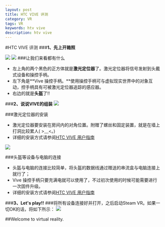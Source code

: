 ```yaml
---
layout: post
title: HTC VIVE 评测
category: VR
tags: VR
keywords: htv vive
description: htv vive
---
```

#HTC VIVE 评测
###**1、先上开箱照**

![](http://a2.qpic.cn/psb?/V12Me9L11pkyjY/Etq.ghKDWGBySmqw4qUOWuf2HJizc0roWj.3Gmaz76Q!/b/dOUAAAAAAAAA&bo=wQOAAgAAAAAFB2Q!&rf=viewer_4)
![](http://a2.qpic.cn/psb?/V12Me9L11pkyjY/gPkZ7chLAm74v2091ieTR362EB2kP.9PVcplboOpEOQ!/b/dAkBAAAAAAAA&bo=wQOAAgAAAAAFAGM!&rf=viewer_4)
###让我们来看都有什么
  - 左上角的两个黑色的正方体就是**激光定位器**了。激光定位器将信号发射到头戴式设备和操控手柄。
  - 左下角是**Vive 操控手柄。**使用操控手柄可与虚拟现实世界中的对象互动，控手柄具有可被激光定位器追踪的感应器。
  - 右边的就是**头盔**了!!
  
###**2、说说VIVE的组装**
![](http://a2.qpic.cn/psb?/V12Me9L11pkyjY/5RZeivvrnoQ2ZPJQnjfTmaS*Bz3Xg52j9WWkU8bYNTw!/b/dAwBAAAAAAAA&bo=wQOAAgAAAAAFAGM!&rf=viewer_4)

###激光定位器的安装
  - 激光定位器要安装在房间内的对角位置。附赠了螺丝和固定装置，就是在墙上打洞比较累人( >﹏<。)
  - 详细的安装方式请参阅<a href="http://dl4.htc.com/web_materials/Manual/Vive/Vive_User_Guide_CHS.pdf?_ga=1.243508741.1881660208.1456415063" target="_blank">HTC VIVE 用户指南</a>
 
![](http://a2.qpic.cn/psb?/V12Me9L11pkyjY/00Vx28kQc.zCjgyuTQmCkiGcZ3jNZOS7ROspfOBdauc!/b/dHIBAAAAAAAA&bo=wQOAAgAAAAAFB2Q!&rf=viewer_4)

###头盔等设备与电脑的连接
- 头盔与电脑的连接比较简单，将头盔的数据线通过赠送的串流盒与电脑连接上就行了；
- Vive 操控手柄只要充满电就可以使用了，不过初次使用的时候可能需要进行一次固件升级。
- 详细的安装方式请参阅<a href="http://dl4.htc.com/web_materials/Manual/Vive/Vive_User_Guide_CHS.pdf?_ga=1.243508741.1881660208.1456415063" target="_blank">HTC VIVE 用户指南</a>

###**3、Let's play!!**
###将所有设备连接好并打开，之后启动Steam VR。如果一切OK的话，将如下所示：
![](http://a1.qpic.cn/psb?/V12Me9L11pkyjY/S3RvC5veIJdG0nIATqdjoHrogNE6LB.0IxERvYTRW*0!/b/dIwBAAAAAAAA&bo=NgGcAAAAAAADAI4!&rf=viewer_4)

##Welcome to virtual reality.


 
